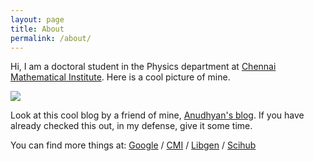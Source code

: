 ```yaml
---
layout: page
title: About
permalink: /about/
---
```


Hi, I am a doctoral student in the Physics department at [Chennai Mathematical Institute](https://www.cmi.ac.in/). Here is a cool picture of mine.

<img src="/pictures/profile.jpg">

Look at this cool blog by a friend of mine, [Anudhyan's blog](http://www.boral.co.uk/). If you have already checked this out, in my defense, give it some time. 

You can find more things at:
[Google][search] /
[CMI](https://www.cmi.ac.in) / [Libgen](https://libgen.io) / [Scihub](https://sci-hub.tw/)

[search]: https://www.google.com

